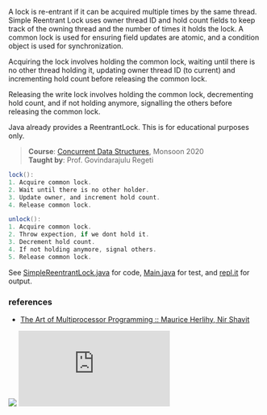 A lock is re-entrant if it can be acquired multiple
times by the same thread. Simple Reentrant Lock
uses owner thread ID and hold count fields to keep
track of the owning thread and the number of times
it holds the lock. A common lock is used for
ensuring field updates are atomic, and a condition
object is used for synchronization.

Acquiring the lock involves holding the common
lock, waiting until there is no other thread
holding it, updating owner thread ID (to current)
and incrementing hold count before releasing the
common lock.

Releasing the write lock involves holding the
common lock, decrementing hold count, and if
not holding anymore, signalling the others before
releasing the common lock.

Java already provides a ReentrantLock. This is
for educational purposes only.

> **Course**: [Concurrent Data Structures], Monsoon 2020\
> **Taught by**: Prof. Govindarajulu Regeti

[Concurrent Data Structures]: https://github.com/iiithf/concurrent-data-structures

```java
lock():
1. Acquire common lock.
2. Wait until there is no other holder.
3. Update owner, and increment hold count.
4. Release common lock.
```

```java
unlock():
1. Acquire common lock.
2. Throw expection, if we dont hold it.
3. Decrement hold count.
4. If not holding anymore, signal others.
5. Release common lock.
```

See [SimpleReentrantLock.java] for code, [Main.java] for test, and [repl.it] for output.

[SimpleReentrantLock.java]: https://repl.it/@wolfram77/simple-reentrant-lock#SimpleReentrantLock.java
[Main.java]: https://repl.it/@wolfram77/simple-reentrant-lock#Main.java
[repl.it]: https://simple-reentrant-lock.wolfram77.repl.run


### references

- [The Art of Multiprocessor Programming :: Maurice Herlihy, Nir Shavit](https://dl.acm.org/doi/book/10.5555/2385452)

![](https://ga-beacon.deno.dev/G-G1E8HNDZYY:v51jklKGTLmC3LAZ4rJbIQ/github.com/javaf/simple-reentrant-lock)
![](https://ga-beacon.deno.dev/G-G1E8HNDZYY:v51jklKGTLmC3LAZ4rJbIQ/github.com/moocf/simple-reentrant-lock.java)
